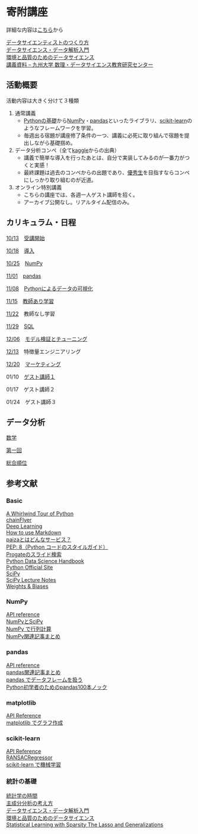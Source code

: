 # 寄附講座
詳細な内容は[こちら](https://gci.t.u-tokyo.ac.jp/gci-2022-winter/)から

[データサイエンティストのつくり方](https://www.slideshare.net/shoheihido/120913-pfi-dist)  
[データサイエンス・データ解析入門](https://www.stat.go.jp/teacher/comp-learn-04.html)  
[環境と品質のためのデータサイエンス](http://data-science.tokyo/)  
[講義資料 – 九州大学 数理・データサイエンス教育研究センター](http://mdsc.kyushu-u.ac.jp/lectures)
## 活動概要
活動内容は大きく分けて３種類
1. 通常講義
    - [Pythonの基礎](https://www.slideshare.net/secret/Nvqqa9I663biQQ)から[NumPy](#numpy)・[pandas](#pandas)といったライブラリ、[scikit-learn](#scikit-learn)のようなフレームワークを学習。
    - 毎週出る宿題が講座修了条件の一つ、講義に必死に取り組んで宿題を提出しながら基礎掴め。
2. データ分析コンペ（全て[kaggle](https://github.com/alicelindel3/kaggle)からの出典）
    - 講義で簡単な導入を行ったあとは、自分で実装してみるのが一番力がつくと実感！
    - 最終課題は過去のコンペからの出題であり、[優秀生](https://gci.t.u-tokyo.ac.jp/deans_list/)を目指すならコンペにしっかり取り組むのが近道。
3. オンライン特別講義
    - こちらの講座では、各週一人ゲスト講師を招く。
    - アーカイブ公開なし。リアルタイム配信のみ。
## カリキュラム・日程

[10/13](https://github.com/alicelindel3/ibm5100/tree/main/1013)　[受講開始](https://alicelindel3.dreamlog.jp/archives/17259900.html)

[10/18](https://github.com/alicelindel3/ibm5100/tree/main/1018)　[導入](https://www.slideshare.net/secret/olcqUx5wrONx3J)

[10/25](https://github.com/alicelindel3/ibm5100/tree/main/1025)　[NumPy](https://www.slideshare.net/secret/z6DeIjL4D400Lh)

[11/01](https://github.com/alicelindel3/ibm5100/tree/main/1101)　[pandas](https://www.slideshare.net/secret/ydJiWwgBhUpe1P)

[11/08](https://github.com/alicelindel3/ibm5100/tree/main/1108)　[Pythonによるデータの可視化](https://www.slideshare.net/secret/D7D6PTz9cvTIS8)

[11/15](https://github.com/alicelindel3/ibm5100/tree/main/1115)　[教師あり学習](https://www.slideshare.net/secret/vX8R8QmuddU3wb)

[11/22](https://github.com/alicelindel3/ibm5100/tree/main/1122)　教師なし学習

[11/29](https://github.com/alicelindel3/ibm5100/tree/main/1129)　[SQL](https://www.slideshare.net/secret/aUuWvIS2t5ah25)

[12/06](https://github.com/alicelindel3/ibm5100/tree/main/1206)　[モデル検証とチューニング](https://www.slideshare.net/secret/3ff1wULcZMjVls)

[12/13](https://github.com/alicelindel3/ibm5100/tree/main/1213)　特徴量エンジニアリング

[12/20](https://github.com/alicelindel3/ibm5100/tree/main/1220)　[マーケティング](https://www.slideshare.net/secret/vQYyLeONXkdbFg)

01/10　[ゲスト講師１](https://www.slideshare.net/secret/1I9HOlb74AxcGm)

01/17　ゲスト講師２

01/24　ゲスト講師３

## データ分析
[数学](https://github.com/alicelindel3/math)

[第一回](https://github.com/haruharuharuko/GCI2020-Winter)

[総合順位](https://github.com/apppleNova802/GCI2020_Summer)
## 参考文献
### Basic
[A Whirlwind Tour of Python](https://jakevdp.github.io/WhirlwindTourOfPython/)  
[chainFlyer](https://chainflyer.bitflyer.com/)  
[Deep Learning](https://www.deeplearningbook.org/)  
[How to use Markdown](https://jupyter-notebook.readthedocs.io/en/latest/examples/Notebook/Working%20With%20Markdown%20Cells.html)  
[paizaとはどんなサービス？](https://paiza.jp/pages/first-guide?type=guide_img)  
[PEP: 8（Python コードのスタイルガイド）](https://pep8-ja.readthedocs.io/ja/latest/)  
[Progateのスライド検索](https://prog-8.com/slides?)  
[Python Data Science Handbook](https://jakevdp.github.io/PythonDataScienceHandbook/)  
[Python Official Site](https://www.python.org/)  
[SciPy](https://scipy.org/)  
[SciPy Lecture Notes](http://www.turbare.net/transl/scipy-lecture-notes/index.html)  
[Weights & Biases](https://wandb.ai/site)
### NumPy
[API reference](https://numpy.org/doc/stable/reference/index.html)  
[NumPyとSciPy](https://www.eidos.ic.i.u-tokyo.ac.jp/~tau/lecture/computational_physics/slide/numpy.pdf)  
[NumPy で行列計算](https://pythondatascience.plavox.info/numpy)  
[NumPy関連記事まとめ](https://note.nkmk.me/python-numpy-post-summary/)
### pandas
[API reference](https://pandas.pydata.org/docs/reference/index.html)  
[pandas関連記事まとめ](https://note.nkmk.me/python-pandas-post-summary/)  
[pandas でデータフレームを扱う](https://pythondatascience.plavox.info/pandas)  
[Python初学者のためのpandas100本ノック](https://qiita.com/kunishou/items/bd5fad9a334f4f5be51c)
### matplotlib
[API Reference](https://matplotlib.org/stable/api/index.html)  
[matplotlib でグラフ作成](https://pythondatascience.plavox.info/matplotlib)
### scikit-learn
[API Reference](https://scikit-learn.org/stable/modules/classes.html)  
[RANSACRegressor](https://scikit-learn.org/stable/modules/generated/sklearn.linear_model.RANSACRegressor.html)  
[scikit-learn で機械学習](https://pythondatascience.plavox.info/scikit-learn)
### 統計の基礎
[統計学の時間](https://bellcurve.jp/statistics/course/#step1)  
[主成分分析の考え方](https://logics-of-blue.com/principal-components-analysis/)  
[データサイエンス・データ解析入門](https://www.stat.go.jp/teacher/comp-learn-04.html)  
[環境と品質のためのデータサイエンス](http://data-science.tokyo/)  
[Statistical Learning with Sparsity The Lasso and Generalizations](https://web.stanford.edu/~hastie/StatLearnSparsity_files/SLS.pdf)  
